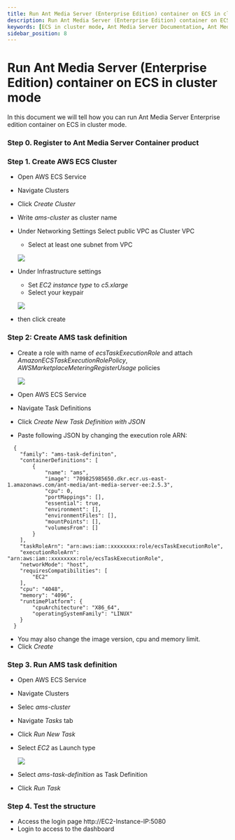 ```yaml
---
title: Run Ant Media Server (Enterprise Edition) container on ECS in cluster mode 
description: Run Ant Media Server (Enterprise Edition) container on ECS in cluster mode
keywords: [ECS in cluster mode, Ant Media Server Documentation, Ant Media Server Tutorials]
sidebar_position: 8
---
```


# Run Ant Media Server (Enterprise Edition) container on ECS in cluster mode

In this document we will tell how you can run Ant Media Server Enterprise edition container on ECS in cluster mode.

### Step 0. Register to Ant Media Server Container product

### Step 1. Create AWS ECS Cluster
- Open AWS ECS Service
- Navigate Clusters
- Click *Create Cluster*
- Write *ams-cluster* as cluster name 
- Under Networking Settings  Select public VPC as Cluster VPC
  - Select at least one subnet from VPC
  
  ![](@site/static/img/ecs-standalone/create-ecs-cluster-1.png)

- Under Infrastructure settings
  - Set *EC2 instance type* to *c5.xlarge*
  - Select your keypair 

  ![](@site/static/img/ecs-standalone/create-ecs-cluster-1.png)



- then click create
  

### Step 2: Create AMS task definition
- Create a role with name of *ecsTaskExecutionRole* and attach *AmazonECSTaskExecutionRolePolicy*, *AWSMarketplaceMeteringRegisterUsage* policies

  ![](@site/static/img/ecs-standalone/ecs-task-execution-role.png)

- Open AWS ECS Service
- Navigate Task Definitions
- Click *Create New Task Definition with JSON*
- Paste following JSON by changing the execution role ARN:

```
  {
    "family": "ams-task-definiton",
    "containerDefinitions": [
        {
            "name": "ams",
            "image": "709825985650.dkr.ecr.us-east-1.amazonaws.com/ant-media/ant-media-server-ee:2.5.3",
            "cpu": 0,
            "portMappings": [],
            "essential": true,
            "environment": [],
            "environmentFiles": [],
            "mountPoints": [],
            "volumesFrom": []
        }
    ],
    "taskRoleArn": "arn:aws:iam::xxxxxxxx:role/ecsTaskExecutionRole",
    "executionRoleArn": "arn:aws:iam::xxxxxxxx:role/ecsTaskExecutionRole",
    "networkMode": "host",
    "requiresCompatibilities": [
        "EC2"
    ],
    "cpu": "4048",
    "memory": "4096",
    "runtimePlatform": {
        "cpuArchitecture": "X86_64",
        "operatingSystemFamily": "LINUX"
    }
  }
  ```

- You may also change the image version, cpu and memory limit. 
- Click *Create*

### Step 3. Run AMS task definition
- Open AWS ECS Service
- Navigate Clusters
- Selec *ams-cluster*
- Navigate *Tasks* tab
- Click *Run New Task*
- Select *EC2* as Launch type

  ![](@site/static/img/ecs-standalone/run-task-1.png)

- Select *ams-task-definition* as Task Definition
- Click *Run Task*

### Step 4. Test the structure
- Access the login page http://EC2-Instance-IP:5080
- Login to access to the dashboard
  